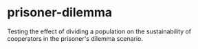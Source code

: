 # prisoner-dilemma
Testing the effect of dividing a population on the sustainability of cooperators in the prisoner's dilemma scenario.
